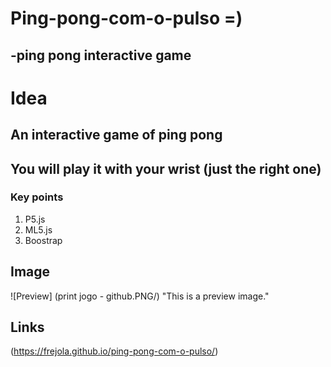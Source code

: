 # Ping-pong-com-o-pulso =)

## -ping pong interactive game 

# Idea
## An interactive game of ping pong 
## You will play it with your wrist (just the right one)


### Key points

1. P5.js
1. ML5.js
1. Boostrap

## Image

![Preview]
(print jogo - github.PNG/)
"This is a preview image."

## Links

(https://frejola.github.io/ping-pong-com-o-pulso/)


